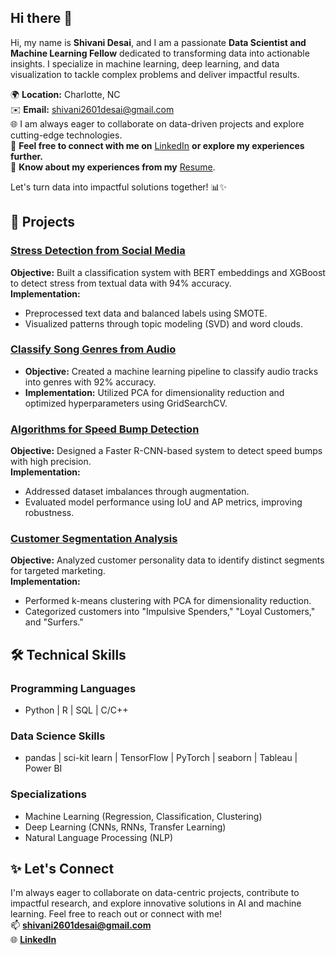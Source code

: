 ## Hi there 👋

Hi, my name is **Shivani Desai**, and I am a passionate **Data Scientist and Machine Learning Fellow** dedicated to transforming data into actionable insights. I specialize in machine learning, deep learning, and data visualization to tackle complex problems and deliver impactful results.  

🌍 **Location:** Charlotte, NC  
✉️ **Email:** shivani2601desai@gmail.com  
🌐 I am always eager to collaborate on data-driven projects and explore cutting-edge technologies.  
🤝 **Feel free to connect with me on** [LinkedIn](https://www.linkedin.com/in/shivanidesai1204/) **or explore my experiences further.**  
📄 **Know about my experiences from my** [Resume](https://github.com/desaishivani/desaishivani/blob/main/Shivani_Desai_new_form.pdf).  

Let's turn data into impactful solutions together! 📊✨  

## 🚀 Projects  

### [Stress Detection from Social Media](https://github.com/desaishivani/Stress-Detection-from-Social-Media)  
**Objective:** Built a classification system with BERT embeddings and XGBoost to detect stress from textual data with 94% accuracy.  
**Implementation:**  
- Preprocessed text data and balanced labels using SMOTE.  
- Visualized patterns through topic modeling (SVD) and word clouds.

### [Classify Song Genres from Audio](https://github.com/desaishivani/Classify-Song-Genres-from-Audio-Data)  
- **Objective:** Created a machine learning pipeline to classify audio tracks into genres with 92% accuracy.  
- **Implementation:** Utilized PCA for dimensionality reduction and optimized hyperparameters using GridSearchCV.

### [Algorithms for Speed Bump Detection](https://github.com/desaishivani/Deep-Learning-Project)  
**Objective:** Designed a Faster R-CNN-based system to detect speed bumps with high precision.  
**Implementation:**  
- Addressed dataset imbalances through augmentation.  
- Evaluated model performance using IoU and AP metrics, improving robustness.  

### [Customer Segmentation Analysis](https://github.com/desaishivani/Customer-Segmentation)  
**Objective:** Analyzed customer personality data to identify distinct segments for targeted marketing.  
**Implementation:**  
- Performed k-means clustering with PCA for dimensionality reduction.  
- Categorized customers into "Impulsive Spenders," "Loyal Customers," and "Surfers."  

## 🛠 Technical Skills  

### Programming Languages  
- Python | R | SQL | C/C++  

### Data Science Skills  
- pandas | sci-kit learn | TensorFlow | PyTorch | seaborn | Tableau | Power BI  

### Specializations  
- Machine Learning (Regression, Classification, Clustering)  
- Deep Learning (CNNs, RNNs, Transfer Learning)  
- Natural Language Processing (NLP)  

## ✨ Let's Connect  

I'm always eager to collaborate on data-centric projects, contribute to impactful research, and explore innovative solutions in AI and machine learning. Feel free to reach out or connect with me!  
📫 **[shivani2601desai@gmail.com](mailto:shivani2601desai@gmail.com)**  
🌐 **[LinkedIn](https://linkedin.com/in/shivanidesai1204/)**  
